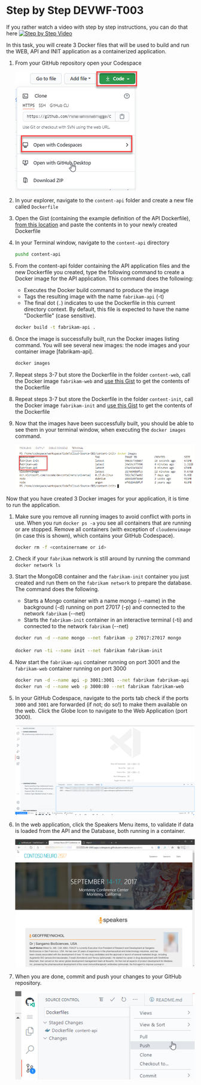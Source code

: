 # Step by Step DEVWF-T003

If you rather watch a video with step by step instructions, you can do that here
[![Step by Step Video](https://img.youtube.com/vi/dHYOyyfUhNQ/0.jpg)](https://www.youtube.com/watch?v=dHYOyyfUhNQ)

In this task, you will create 3 Docker files that will be used to build and run the WEB, API and INIT application as a containerized application.

1. From your GitHub repository open your Codespace

    ![](/Assets/OpenCodeSpace.png)

1. In your explorer, navigate to the `content-api` folder and create a new file called `Dockerfile` 

1. Open the Gist (containing the example definition of the API Dockerfile), [from this location](https://gist.github.com/renevanosnabrugge/b2390f11c45671f6d0a9c6c9bb2c01ca) and paste the contents in to your newly created Dockerfile

1. In your Terminal window, navigate to the `content-api` directory

    ```bash
    pushd content-api
    ```

1. From the content-api folder containing the API application files and the new Dockerfile you created, type the following command to create a Docker image for the API application. This command does the following:

   - Executes the Docker build command to produce the image
   - Tags the resulting image with the name `fabrikam-api` (-t)
   - The final dot (`.`) indicates to use the Dockerfile in this current directory context. By default, this file is expected to have the name "Dockerfile" (case sensitive).

   ```bash
   docker build -t fabrikam-api .
   ```

1. Once the image is successfully built, run the Docker images listing command. You will see several new images: the node images and your container image [fabrikam-api].

   ```bash
   docker images
   ```

1. Repeat steps 3-7 but store the Dockerfile in the folder `content-web`, call the Docker image `fabrikam-web` and [use this Gist](https://gist.github.com/renevanosnabrugge/251e01fa380c10c8282ffc7f11ff0526) to get the contents of the Dockerfile

1. Repeat steps 3-7 but store the Dockerfile in the folder `content-init`, call the Docker image `fabrikam-init` and [use this Gist](https://gist.github.com/renevanosnabrugge/5178c88a09e8c6cdd66a2eb0dc6dcba2) to get the contents of the Dockerfile

1. Now that the images have been successfully built, you should be able to see them in your terminal window, when executing the `docker images` command.

    ![In this screenshot of the terminal window, docker images has been typed and it shows the 3 containers that were built.](/Assets/DockerImages-Fabrikam.png)

Now that you have created 3 Docker images for your application, it is time to run the application.

1. Make sure you remove all running images to avoid conflict with ports in use. When you run `docker ps -a` you see all containers that are running or are stopped. Remove all containers (with exception of `cloudenvimage` (in case this is shown), which contains your GitHub Codespace). 

    ```bash
    docker rm -f <containername or id>
    ```

1. Check if your `fabrikam` network is still around by running the command `docker network ls`

1. Start the MongoDB container and the `fabrikam-init` container you just created and run them on the `fabrikam network` to prepare the database. The command does the following.

    - Starts a Mongo container with a name mongo (--name) in the background (-d) running on port 27017 (-p) and connected to the network `fabrikam` (--net)
    - Starts the `fabrikam-init` container in an interactive terminal (-ti) and connected to the network `fabrikam` (--net)

    ```bash
    docker run -d --name mongo --net fabrikam -p 27017:27017 mongo

    docker run -ti --name init --net fabrikam fabrikam-init
    ```

1. Now start the `fabrikam-api` container running on port 3001 and the `fabrikam-web` container running on port 3000

    ```bash
    docker run -d --name api -p 3001:3001 --net fabrikam fabrikam-api
    docker run -d --name web -p 3000:80 --net fabrikam fabrikam-web
    ```

1. In your GitHub Codespace, navigate to the ports tab check if the ports `3000` and `3001` are forwarded (if not; do so!) to make them available on the web. Click the Globe Icon to navigate to the Web Application (port 3000).

    ![![Screen showing the remote explorer where ports 3000 and 3001 are forwarded.]](/Assets/OpenBrowser.png)

1. In the web application, click the Speakers Menu items, to validate if data is loaded from the API and the Database, both running in a container.

    ![Screen showing data in the Neuro Web application](/Assets/neuroconf-screen.png)

1. When you are done, commit and push your changes to your GitHub repository.

    ![Commit and push your container to the registry](/Assets/commitandpush.png)
